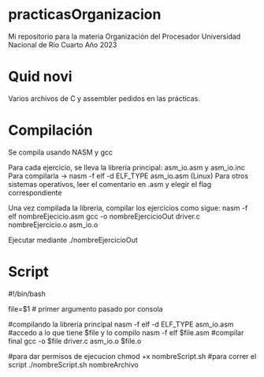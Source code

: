# practicasOrganizacion
Mi repositorio para la materia Organización del Procesador
Universidad Nacional de Río Cuarto
Año 2023

# Quid novi
Varios archivos de C y assembler pedidos en las prácticas.

# Compilación
Se compila usando NASM y gcc

Para cada ejercicio, se lleva la librería principal: asm_io.asm y asm_io.inc
Para compilarla -> nasm -f elf -d ELF_TYPE asm_io.asm (Linux)
Para otros sistemas operativos, leer el comentario en .asm y elegir el flag correspondiente

Una vez compilada la libreria, compilar los ejercicios como sigue:
nasm -f elf nombreEjecicio.asm
gcc -o nombreEjercicioOut driver.c nombreEjercicio.o asm_io.o

Ejecutar mediante
./nombreEjercicioOut

# Script

#!/bin/bash

file=$1 # primer argumento pasado por consola

#compilando la libreria principal
nasm -f elf -d ELF_TYPE asm_io.asm
#accedo a lo que tiene $file y lo compilo
nasm -f elf $file.asm
#compilar final
gcc -o $file driver.c asm_io.o $file.o

#para dar permisos de ejecucion chmod +x nombreScript.sh
#para correr el script ./nombreScript.sh nombreArchivo
